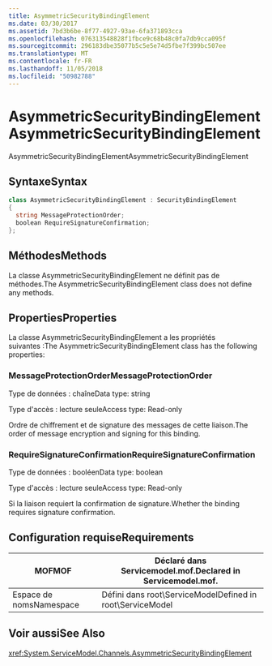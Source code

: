 ```yaml
---
title: AsymmetricSecurityBindingElement
ms.date: 03/30/2017
ms.assetid: 7bd3b6be-8f77-4927-93ae-6fa371893cca
ms.openlocfilehash: 076313548828f1fbce9c68b48c0fa7db9cca095f
ms.sourcegitcommit: 296183dbe35077b5c5e5e74d5fbe7f399bc507ee
ms.translationtype: MT
ms.contentlocale: fr-FR
ms.lasthandoff: 11/05/2018
ms.locfileid: "50982788"
---
```

# <a name="asymmetricsecuritybindingelement"></a><span data-ttu-id="efe88-102">AsymmetricSecurityBindingElement</span><span class="sxs-lookup"><span data-stu-id="efe88-102">AsymmetricSecurityBindingElement</span></span>
<span data-ttu-id="efe88-103">AsymmetricSecurityBindingElement</span><span class="sxs-lookup"><span data-stu-id="efe88-103">AsymmetricSecurityBindingElement</span></span>  
  
## <a name="syntax"></a><span data-ttu-id="efe88-104">Syntaxe</span><span class="sxs-lookup"><span data-stu-id="efe88-104">Syntax</span></span>  
  
```csharp
class AsymmetricSecurityBindingElement : SecurityBindingElement  
{  
  string MessageProtectionOrder;  
  boolean RequireSignatureConfirmation;  
};  
```  
  
## <a name="methods"></a><span data-ttu-id="efe88-105">Méthodes</span><span class="sxs-lookup"><span data-stu-id="efe88-105">Methods</span></span>  
 <span data-ttu-id="efe88-106">La classe AsymmetricSecurityBindingElement ne définit pas de méthodes.</span><span class="sxs-lookup"><span data-stu-id="efe88-106">The AsymmetricSecurityBindingElement class does not define any methods.</span></span>  
  
## <a name="properties"></a><span data-ttu-id="efe88-107">Properties</span><span class="sxs-lookup"><span data-stu-id="efe88-107">Properties</span></span>  
 <span data-ttu-id="efe88-108">La classe AsymmetricSecurityBindingElement a les propriétés suivantes :</span><span class="sxs-lookup"><span data-stu-id="efe88-108">The AsymmetricSecurityBindingElement class has the following properties:</span></span>  
  
### <a name="messageprotectionorder"></a><span data-ttu-id="efe88-109">MessageProtectionOrder</span><span class="sxs-lookup"><span data-stu-id="efe88-109">MessageProtectionOrder</span></span>  
 <span data-ttu-id="efe88-110">Type de données : chaîne</span><span class="sxs-lookup"><span data-stu-id="efe88-110">Data type: string</span></span>  
  
 <span data-ttu-id="efe88-111">Type d'accès : lecture seule</span><span class="sxs-lookup"><span data-stu-id="efe88-111">Access type: Read-only</span></span>  
  
 <span data-ttu-id="efe88-112">Ordre de chiffrement et de signature des messages de cette liaison.</span><span class="sxs-lookup"><span data-stu-id="efe88-112">The order of message encryption and signing for this binding.</span></span>  
  
### <a name="requiresignatureconfirmation"></a><span data-ttu-id="efe88-113">RequireSignatureConfirmation</span><span class="sxs-lookup"><span data-stu-id="efe88-113">RequireSignatureConfirmation</span></span>  
 <span data-ttu-id="efe88-114">Type de données : booléen</span><span class="sxs-lookup"><span data-stu-id="efe88-114">Data type: boolean</span></span>  
  
 <span data-ttu-id="efe88-115">Type d'accès : lecture seule</span><span class="sxs-lookup"><span data-stu-id="efe88-115">Access type: Read-only</span></span>  
  
 <span data-ttu-id="efe88-116">Si la liaison requiert la confirmation de signature.</span><span class="sxs-lookup"><span data-stu-id="efe88-116">Whether the binding requires signature confirmation.</span></span>  
  
## <a name="requirements"></a><span data-ttu-id="efe88-117">Configuration requise</span><span class="sxs-lookup"><span data-stu-id="efe88-117">Requirements</span></span>  
  
|<span data-ttu-id="efe88-118">MOF</span><span class="sxs-lookup"><span data-stu-id="efe88-118">MOF</span></span>|<span data-ttu-id="efe88-119">Déclaré dans Servicemodel.mof.</span><span class="sxs-lookup"><span data-stu-id="efe88-119">Declared in Servicemodel.mof.</span></span>|  
|---------|-----------------------------------|  
|<span data-ttu-id="efe88-120">Espace de noms</span><span class="sxs-lookup"><span data-stu-id="efe88-120">Namespace</span></span>|<span data-ttu-id="efe88-121">Défini dans root\ServiceModel</span><span class="sxs-lookup"><span data-stu-id="efe88-121">Defined in root\ServiceModel</span></span>|  
  
## <a name="see-also"></a><span data-ttu-id="efe88-122">Voir aussi</span><span class="sxs-lookup"><span data-stu-id="efe88-122">See Also</span></span>  
 <xref:System.ServiceModel.Channels.AsymmetricSecurityBindingElement>

